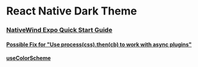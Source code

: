 # React Native Dark Theme

### [NativeWind Expo Quick Start Guide](https://www.nativewind.dev/quick-starts/expo)

#### [Possible Fix for "Use process(css).then(cb) to work with async plugins"](https://stackoverflow.com/a/76689149)

#### [useColorScheme](https://www.nativewind.dev/api/use-color-scheme)
